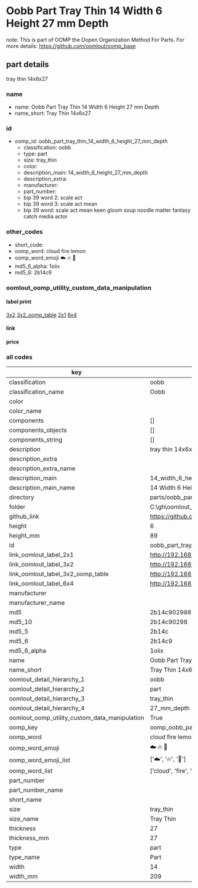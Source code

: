 # Oobb Part Tray Thin 14 Width 6 Height 27 mm Depth  

note: This is part of OOMP the Oopen Organization Method For Parts. For more details: https://github.com/oomlout/oomp_base

##  part details
  



tray thin 14x6x27



### name
* name: Oobb Part Tray Thin 14 Width 6 Height 27 mm Depth
* name_short: Tray Thin 14x6x27 
### id
* oomp_id: oobb_part_tray_thin_14_width_6_height_27_mm_depth
  * classification: oobb
  * type: part
  * size: tray_thin
  * color: 
  * description_main: 14_width_6_height_27_mm_depth
  * description_extra: 
  * manufacturer: 
  * part_number: 
  * bip 39 word 2: scale act
  * bip 39 word 3: scale act mean
  * bip 39 word: scale act mean keen gloom soup noodle matter fantasy catch media actor

### other_codes
* short_code: 
* oomp_word: cloud fire lemon
* oomp_word_emoji :cloud: :fire: :lemon:
* md5_6_alpha: 1oiix
* md5_6: 2b14c9






### oomlout_oomp_utility_custom_data_manipulation
#### label print
[3x2](http://192.168.1.245:1112/?label=oomp%201oiix)
[3x2_oomp_table](http://192.168.1.108:1112/?label=oomp%201oiix)
[2x1](http://192.168.1.242:1112/?label=oomp%201oiix)
[6x4](http://192.168.1.55:1112/?label=oomp%201oiix)    

#### link

                              

#### price







### all codes 
| key | value |  
| --- | --- |  
| classification | oobb |  
| classification_name | Oobb |  
| color |  |  
| color_name |  |  
| components | [] |  
| components_objects | [] |  
| components_string | [] |  
| description | tray thin 14x6x27 |  
| description_extra |  |  
| description_extra_name |  |  
| description_main | 14_width_6_height_27_mm_depth |  
| description_main_name | 14 Width 6 Height 27 mm Depth |  
| directory | parts/oobb_part_tray_thin_14_width_6_height_27_mm_depth |  
| folder | C:\gh\oomlout_oobb_version_4_generated_parts\parts\oobb_part_tray_thin_14_width_6_height_27_mm_depth |  
| github_link | https://github.com/oomlout/oomlout_oomp_part_src/tree/main/parts/oobb_part_tray_thin_14_width_6_height_27_mm_depth |  
| height | 6 |  
| height_mm | 89 |  
| id | oobb_part_tray_thin_14_width_6_height_27_mm_depth |  
| link_oomlout_label_2x1 | http://192.168.1.242:1112/?label=oomp%201oiix |  
| link_oomlout_label_3x2 | http://192.168.1.245:1112/?label=oomp%201oiix |  
| link_oomlout_label_3x2_oomp_table | http://192.168.1.108:1112/?label=oomp%201oiix |  
| link_oomlout_label_6x4 | http://192.168.1.55:1112/?label=oomp%201oiix |  
| manufacturer |  |  
| manufacturer_name |  |  
| md5 | 2b14c902988952c33fb1b79b13809e00 |  
| md5_10 | 2b14c90298 |  
| md5_5 | 2b14c |  
| md5_6 | 2b14c9 |  
| md5_6_alpha | 1oiix |  
| name | Oobb Part Tray Thin 14 Width 6 Height 27 mm Depth |  
| name_short | Tray Thin 14x6x27  |  
| oomlout_detail_hierarchy_1 | oobb |  
| oomlout_detail_hierarchy_2 | part |  
| oomlout_detail_hierarchy_3 | tray_thin |  
| oomlout_detail_hierarchy_4 | 27_mm_depth |  
| oomlout_oomp_utility_custom_data_manipulation | True |  
| oomp_key | oomp_oobb_part_tray_thin_14_width_6_height_27_mm_depth |  
| oomp_word | cloud fire lemon |  
| oomp_word_emoji | :cloud: :fire: :lemon: |  
| oomp_word_emoji_list | [':cloud:', ':fire:', ':lemon:'] |  
| oomp_word_list | ['cloud', 'fire', 'lemon'] |  
| part_number |  |  
| part_number_name |  |  
| short_name |  |  
| size | tray_thin |  
| size_name | Tray Thin |  
| thickness | 27 |  
| thickness_mm | 27 |  
| type | part |  
| type_name | Part |  
| width | 14 |  
| width_mm | 209 |  
